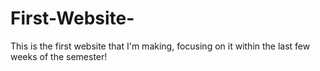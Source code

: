 # First-Website-
This is the first website that I'm making, focusing on it within the last few weeks of the semester! 
